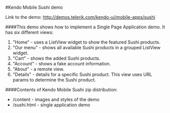 #Kendo Mobile Sushi demo

Link to the demo: http://demos.telerik.com/kendo-ui/mobile-apps/sushi

####This demo shows how to implement a Single Page Application demo. It has six different views:
<ol>
  <li>
    "Home" - uses a ListView widget to show the featured Sushi products.
  </li>
  <li>
    "Our menu" - shows all available Sushi products in a grouped ListView widget.
  </li>
  <li>
    "Cart" - shows the added Sushi products.
  </li>
  <li>
    "Account" - shows a fake account information.
  </li>
  <li>
    "About" - a remote view.
  </li>
  <li>
    "Details" - details for a specific Sushi product. This view uses URL params to determine the Sushi product.
  </li>
</ol>

####Contents of Kendo Mobile Sushi zip distribution:

<ul>
<li>
/content - images and styles of the demo
</li>
<li>
/sushi.html - single application demo
</li>
</ul>
